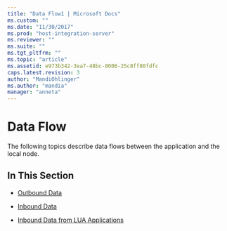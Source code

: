 ```yaml
---
title: "Data Flow1 | Microsoft Docs"
ms.custom: ""
ms.date: "11/30/2017"
ms.prod: "host-integration-server"
ms.reviewer: ""
ms.suite: ""
ms.tgt_pltfrm: ""
ms.topic: "article"
ms.assetid: e973b342-3ea7-48bc-8006-25c8ff80fdfc
caps.latest.revision: 3
author: "MandiOhlinger"
ms.author: "mandia"
manager: "anneta"
---
```

# Data Flow
The following topics describe data flows between the application and the local node.  
  
## In This Section  
  
-   [Outbound Data](../core/outbound-data1.md)  
  
-   [Inbound Data](../core/inbound-data2.md)  
  
-   [Inbound Data from LUA Applications](../core/inbound-data-from-lua-applications1.md)